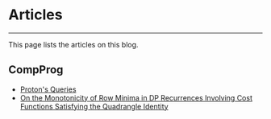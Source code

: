 # Articles
---

This page lists the articles on this blog.

## CompProg

- [Proton's Queries](compprog/proton-queries.md)
- [On the Monotonicity of Row Minima in DP Recurrences Involving Cost Functions Satisfying the Quadrangle Identity](monotonicity-quadrangle-identity.md)